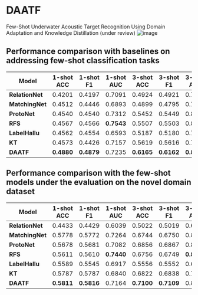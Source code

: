 # DAATF
Few-Shot Underwater Acoustic Target Recognition Using Domain Adaptation and Knowledge Distillation (under review)
![image](https://github.com/user-attachments/assets/a5e9ce9a-c1a7-44e3-8546-fbba8a1fbb6b)



## Performance comparison with baselines on addressing few-shot classification tasks


| Model           | 1-shot ACC | 1-shot F1  | 1-shot AUC | 3-shot ACC | 3-shot F1  | 3-shot AUC | 5-shot ACC | 5-shot F1  | 5-shot AUC |
|-----------------|------------|-----------------|------------|------------|-----------------|------------|------------|-----------------|------------|
| **RelationNet** | 0.4201     | 0.4197          | 0.7091     | 0.4924     | 0.4921          | 0.7720     | 0.4723     | 0.4711          | 0.7494     |
| **MatchingNet** | 0.4512     | 0.4446          | 0.6893     | 0.4899     | 0.4795           |0.7631     | 0.5304     | 0.5362          | 0.7952     |
| **ProtoNet**    | 0.4540     | 0.4540          | 0.7312     | 0.5452     | 0.5449          | 0.8021     | 0.5896     | 0.5896          | 0.8309     |
| **RFS**         | 0.4567     | 0.4566          | **0.7543** | 0.5507     | 0.5503          | 0.8122     | 0.5924     | 0.5921          | 0.8344     |
| **LabelHallu**  | 0.4562     | 0.4554          | 0.6593     | 0.5187     | 0.5180          | 0.7426     | 0.6007     | 0.6006          | 0.8184     |
| **KT**          | 0.4573     | 0.4426          | 0.7157     | 0.5619     | 0.5616          | 0.7741     | 0.6676     | 0.6683          | 0.8374     |
| **DAATF**       | **0.4880** | **0.4879**      | 0.7235     | **0.6165** | **0.6162**      | **0.8247** | **0.7128** | **0.7127**      | **0.8957** |

## Performance comparison with the few-shot models under the evaluation on the novel domain dataset

| Model           | 1-shot ACC | 1-shot F1  | 1-shot AUC | 3-shot ACC | 3-shot F1  | 3-shot AUC | 5-shot ACC | 5-shot F1  | 5-shot AUC |
| --------------- | ---------- | ---------- | ---------- | ---------- | ---------- | ---------- | ---------- | ---------- | ---------- |
| **RelationNet** | 0.4433     | 0.4429     | 0.6039     | 0.5022     | 0.5019     | 0.6364     | 0.5056     | 0.5051     | 0.6459     |
| **MatchingNet** | 0.5778     | 0.5772     | 0.7264     | 0.6744     | 0.6750     | 0.8230     | 0.6944     | 0.6943     | 0.8528     |
| **ProtoNet**    | 0.5678     | 0.5681     | 0.7082     | 0.6856     | 0.6867     | 0.8139     | 0.7144     | 0.7148     | 0.8305     |
| **RFS**         | 0.5611     | 0.5610     | **0.7440** | 0.6756     | 0.6749     | **0.8333** | 0.7144     | 0.7142     | 0.8547     |
| **LabelHallu**  | 0.5589     | 0.5545     | 0.6917     | 0.5556     | 0.5552     | 0.6884     | 0.6033     | 0.6027     | 0.7188     |
| **KT**          | 0.5787     | 0.5787     | 0.6840     | 0.6822     | 0.6838     | 0.7617     | 0.7238     | 0.7238     | 0.7928     |
| **DAATF**       | **0.5811** | **0.5816** | 0.7164     | **0.7100** | **0.7109** | 0.8055     | **0.7522** | **0.7522** | **0.8639** |

